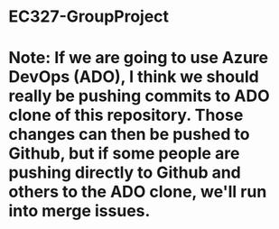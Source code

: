 # EC327-GroupProject

# Note: If we are going to use Azure DevOps (ADO), I think we should really be pushing commits to ADO clone of this repository.  Those changes can then be pushed to Github, but if some people are pushing directly to Github and others to the ADO clone, we'll run into merge issues. 
